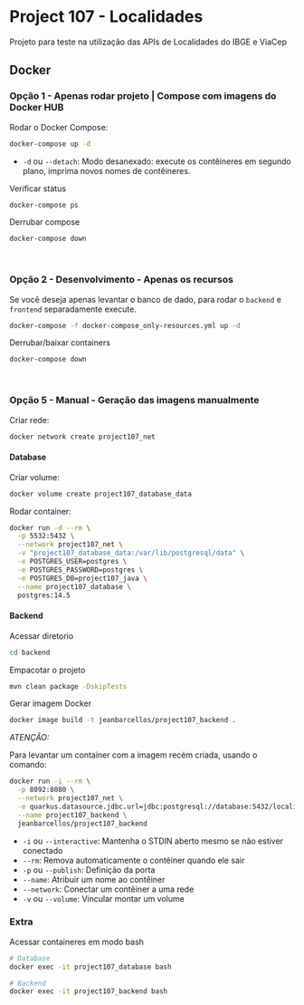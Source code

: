 # Project 107 - Localidades

Projeto para teste na utilização das APIs de Localidades do IBGE e ViaCep

## Docker

### **Opção 1 - Apenas rodar projeto | Compose com imagens do Docker HUB**

Rodar o Docker Compose:

```bash
docker-compose up -d
```

- `-d` ou `--detach`: Modo desanexado: execute os contêineres em segundo plano, imprima novos nomes de contêineres.

Verificar status

```bash
docker-compose ps
```

Derrubar compose

```bash
docker-compose down
```

<br>

### **Opção 2 - Desenvolvimento - Apenas os recursos**

Se você deseja apenas levantar o banco de dado, para rodar o `backend` e `frontend` separadamente execute.

```bash
docker-compose -f docker-compose_only-resources.yml up -d
```

Derrubar/baixar containers

```bash
docker-compose down
```

<br>

### **Opção 5 - Manual - Geração das imagens manualmente**

Criar rede:

```bash
docker network create project107_net
```

#### **Database**

Criar volume:

```bash
docker volume create project107_database_data
```

Rodar container:

```bash
docker run -d --rm \
  -p 5532:5432 \
  --network project107_net \
  -v "project107_database_data:/var/lib/postgresql/data" \
  -e POSTGRES_USER=postgres \
  -e POSTGRES_PASSWORD=postgres \
  -e POSTGRES_DB=project107_java \
  --name project107_database \
  postgres:14.5
```

#### **Backend**

Acessar diretorio

```bash
cd backend
```

Empacotar o projeto

```bash
mvn clean package -DskipTests
```

Gerar imagem Docker

```bash
docker image build -t jeanbarcellos/project107_backend .
```

_ATENÇÃO:_

Para levantar um container com a imagem recém criada, usando o comando:

```bash
docker run -i --rm \
  -p 8092:8080 \
  --network project107_net \
  -e quarkus.datasource.jdbc.url=jdbc:postgresql://database:5432/localidade \
  --name project107_backend \
  jeanbarcellos/project107_backend
```

- `-i` ou `--interactive`: Mantenha o STDIN aberto mesmo se não estiver conectado
- `--rm`: Remova automaticamente o contêiner quando ele sair
- `-p` ou `--publish`: Definição da porta
- `--name`: Atribuir um nome ao contêiner
- `--network`: Conectar um contêiner a uma rede
- `-v` ou `--volume`: Vincular montar um volume

### **Extra**

Acessar containeres em modo bash

```bash
# Database
docker exec -it project107_database bash

# Backend
docker exec -it project107_backend bash
```
